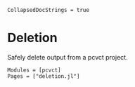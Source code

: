 ```@meta
CollapsedDocStrings = true
```

# Deletion

Safely delete output from a pcvct project.

```@autodocs
Modules = [pcvct]
Pages = ["deletion.jl"]
```